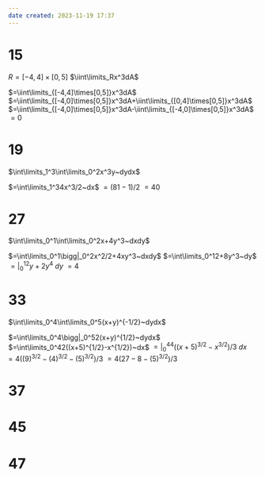 ```yaml
---
date created: 2023-11-19 17:37
---
```


# 15

$R=[-4,4]\times[0,5]$
$\iint\limits_Rx^3dA$

$=\iint\limits_{[-4,4]\times[0,5]}x^3dA$
$=\iint\limits_{[-4,0]\times[0,5]}x^3dA+\iint\limits_{[0,4]\times[0,5]}x^3dA$
$=\iint\limits_{[-4,0]\times[0,5]}x^3dA-\iint\limits_{[-4,0]\times[0,5]}x^3dA$
$=0$

# 19

$\int\limits_1^3\int\limits_0^2x^3y~dydx$

$=\int\limits_1^34x^3/2~dx$
$=(81-1)/2$
$=40$

# 27

$\int\limits_0^1\int\limits_0^2x+4y^3~dxdy$

$=\int\limits_0^1\bigg|_0^2x^2/2+4xy^3~dxdy$
$=\int\limits_0^12+8y^3~dy$
$=\bigg|_0^12y+2y^4~dy$
$=4$

# 33

$\int\limits_0^4\int\limits_0^5(x+y)^{-1/2}~dydx$

$=\int\limits_0^4\bigg|_0^52(x+y)^{1/2}~dydx$
$=\int\limits_0^42((x+5)^{1/2}-x^{1/2})~dx$
$=\bigg|_0^44((x+5)^{3/2}-x^{3/2})/3~dx$
$=4((9)^{3/2}-(4)^{3/2}-(5)^{3/2})/3$
$=4(27-8-(5)^{3/2})/3$

# 37

# 45

# 47
